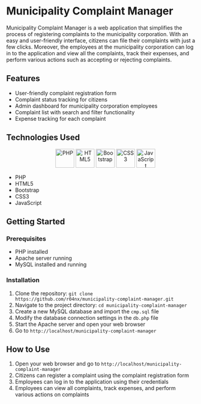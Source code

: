 <body>
	<h1>Municipality Complaint Manager</h1>
	<p>Municipality Complaint Manager is a web application that simplifies the process of registering complaints to the municipality corporation. With an easy and user-friendly interface, citizens can file their complaints with just a few clicks. Moreover, the employees at the municipality corporation can log in to the application and view all the complaints, track their expenses, and perform various actions such as accepting or rejecting complaints.</p>
	<h2>Features</h2>
	<ul>
		<li>User-friendly complaint registration form</li>
		<li>Complaint status tracking for citizens</li>
		<li>Admin dashboard for municipality corporation employees</li>
		<li>Complaint list with search and filter functionality</li>
		<li>Expense tracking for each complaint</li>
	</ul>
	<h2>Technologies Used</h2>
	<ul>
  <p align="center">
  <img src="https://www.php.net/images/logos/new-php-logo.svg" alt="PHP" height="50"/>
  <img src="https://www.w3.org/html/logo/downloads/HTML5_Logo_256.png" alt="HTML5" height="50"/>
  <img src="https://getbootstrap.com/docs/5.1/assets/brand/bootstrap-logo.svg" alt="Bootstrap" height="50"/>
  <img src="https://seeklogo.com/images/C/css3-logo-8724075274-seeklogo.com.png" alt="CSS3" height="50"/>
  <img src="https://seeklogo.com/images/J/javascript-logo-E967E87D74-seeklogo.com.png" alt="JavaScript" height="50"/>
</p>
		<li>PHP</li>
		<li>HTML5</li>
		<li>Bootstrap</li>
		<li>CSS3</li>
		<li>JavaScript</li>
	</ul>
	<h2>Getting Started</h2>
	<h3>Prerequisites</h3>
	<ul>
		<li>PHP installed</li>
		<li>Apache server running</li>
		<li>MySQL installed and running</li>
	</ul>
	<h3>Installation</h3>
	<ol>
		<li>Clone the repository: <code>git clone https://github.com/r04nx/municipality-complaint-manager.git</code></li>
		<li>Navigate to the project directory: <code>cd municipality-complaint-manager</code></li>
		<li>Create a new MySQL database and import the <code>cmp.sql</code> file</li>
		<li>Modify the database connection settings in the <code>db.php</code> file</li>
		<li>Start the Apache server and open your web browser</li>
		<li>Go to <code>http://localhost/municipality-complaint-manager</code></li>
	</ol>
	<h2>How to Use</h2>
	<ol>
		<li>Open your web browser and go to <code>http://localhost/municipality-complaint-manager</code></li>
		<li>Citizens can register a complaint using the complaint registration form</li>
		<li>Employees can log in to the application using their credentials</li>
		<li>Employees can view all complaints, track expenses, and perform various actions on complaints</li>
	</ol>
</body>
